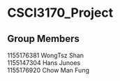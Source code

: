 # CSCI3170_Project

## Group Members
1155176381 WongTsz Shan  
1155147304 Hans Junoes  
1155176920 Chow Man Fung  
